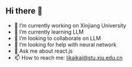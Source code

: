 ## Hi there 👋

- 🔭 I’m currently working on Xinjiang University
- 🌱 I’m currently learning LLM
- 👯 I’m looking to collaborate on LLM
- 🤔 I’m looking for help with neural network
- 💬 Ask me about react.js
- 📫 How to reach me: likaikai@stu.xju.edu.cn

